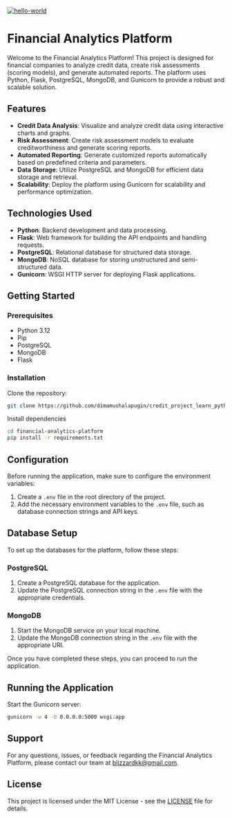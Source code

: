[![hello-world](https://github.com/dimamushalapugin/credit_project_learn_python/actions/workflows/hello-world.yml/badge.svg)](https://github.com/dimamushalapugin/credit_project_learn_python/actions/workflows/hello-world.yml)

# Financial Analytics Platform

Welcome to the Financial Analytics Platform! This project is designed for financial companies to analyze credit data, create risk assessments (scoring models), and generate automated reports. The platform uses Python, Flask, PostgreSQL, MongoDB, and Gunicorn to provide a robust and scalable solution.

## Features

- **Credit Data Analysis**: Visualize and analyze credit data using interactive charts and graphs.
- **Risk Assessment**: Create risk assessment models to evaluate creditworthiness and generate scoring reports.
- **Automated Reporting**: Generate customized reports automatically based on predefined criteria and parameters.
- **Data Storage**: Utilize PostgreSQL and MongoDB for efficient data storage and retrieval.
- **Scalability**: Deploy the platform using Gunicorn for scalability and performance optimization.

## Technologies Used

- **Python**: Backend development and data processing.
- **Flask**: Web framework for building the API endpoints and handling requests.
- **PostgreSQL**: Relational database for structured data storage.
- **MongoDB**: NoSQL database for storing unstructured and semi-structured data.
- **Gunicorn**: WSGI HTTP server for deploying Flask applications.

## Getting Started

### Prerequisites

- Python 3.12
- Pip
- PostgreSQL
- MongoDB
- Flask

### Installation

Clone the repository:
```bash
git clone https://github.com/dimamushalapugin/credit_project_learn_python.git
```

Install dependencies
```bash
cd financial-analytics-platform
pip install -r requirements.txt
```

## Configuration

Before running the application, make sure to configure the environment variables:

1. Create a `.env` file in the root directory of the project.
2. Add the necessary environment variables to the `.env` file, such as database connection strings and API keys.

## Database Setup

To set up the databases for the platform, follow these steps:

### PostgreSQL

1. Create a PostgreSQL database for the application.
2. Update the PostgreSQL connection string in the `.env` file with the appropriate credentials.

### MongoDB

1. Start the MongoDB service on your local machine.
2. Update the MongoDB connection string in the `.env` file with the appropriate URI.

Once you have completed these steps, you can proceed to run the application.

## Running the Application

Start the Gunicorn server:

```bash
gunicorn -w 4 -b 0.0.0.0:5000 wsgi:app
```
## Support

For any questions, issues, or feedback regarding the Financial Analytics Platform, please contact our team at [blizzardkk@gmail.com](mailto:blizzardkk@gmail.com).

## License

This project is licensed under the MIT License - see the [LICENSE](LICENSE) file for details.
